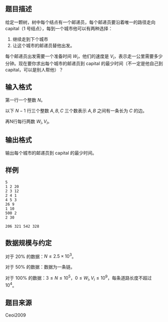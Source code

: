 ## 题目描述

给定一颗树，树中每个结点有一个邮递员，每个邮递员要沿着唯一的路径走向 capital（$1$ 号结点），每到一个城市他可以有两种选择：

1. 继续走到下个城市
2. 让这个城市的邮递员替他出发。

每个邮递员出发需要一个准备时间 $W_i$，他们的速度是 $V_i$，表示走一公里需要多少分钟。现在要你求出每个城市的邮递员到 capital 的最少时间（不一定是他自己到 capital，可以是别人帮他）？

## 输入格式

第一行一个整数 $N$。

以下 $N-1$ 行三个整数 $A,B,C$ 三个数表示 $A,B$ 之间有一条长为 $C$ 的边。

再N行每行两数 $W_i,V_i$。

## 输出格式

输出每个城市的邮递员到 capital 的最少时间。

## 样例

```input1
5
1 2 20
2 3 12
2 4 1
4 5 3
26 9
1 10
500 2
2 30
```

```output1
206 321 542 328
```

## 数据规模与约定

对于 $20\%$ 的数据：$N\leq 2.5\times10^3$。

对于 $50\%$ 的数据：数据为一条链。

对于 $100\%$ 的数据：$3\leq N\leq 10^5$，$0\leq W_i,V_i\leq 10^9$，每条道路长度不超过 $10^4$。

## 题目来源

Ceoi2009